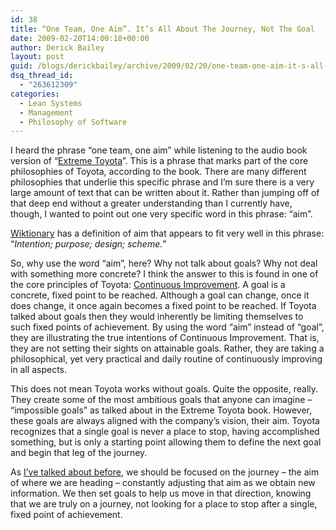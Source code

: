 ```yaml
---
id: 38
title: “One Team, One Aim”. It’s All About The Journey, Not The Goal
date: 2009-02-20T14:00:18+00:00
author: Derick Bailey
layout: post
guid: /blogs/derickbailey/archive/2009/02/20/one-team-one-aim-it-s-all-about-the-journey-not-the-goal.aspx
dsq_thread_id:
  - "263612309"
categories:
  - Lean Systems
  - Management
  - Philosophy of Software
---
```

I heard the phrase “one team, one aim” while listening to the audio book version of “<a href="http://www.audible.com/adbl/site/products/ProductDetail.jsp?productID=BK_GDAN_000153&BV_UseBVCookie=Yes" target="_blank">Extreme Toyota</a>”. This is a phrase that marks part of the core philosophies of Toyota, according to the book. There are many different philosophies that underlie this specific phrase and I’m sure there is a very large amount of text that can be written about it. Rather than jumping off of that deep end without a greater understanding than I currently have, though, I wanted to point out one very specific word in this phrase: “aim”. 

<a href="http://en.wiktionary.org/wiki/aim" target="_blank">Wiktionary</a> has a definition of aim that appears to fit very well in this phrase: “_Intention; purpose; design; scheme._” 

So, why use the word “aim”, here? Why not talk about goals? Why not deal with something more concrete? I think the answer to this is found in one of the core principles of Toyota: <a href="http://en.wikipedia.org/wiki/Kaizen" target="_blank">Continuous Improvement</a>. A goal is a concrete, fixed point to be reached. Although a goal can change, once it does change, it once again becomes a fixed point to be reached. If Toyota talked about goals then they would inherently be limiting themselves to such fixed points of achievement. By using the word “aim” instead of “goal”, they are illustrating the true intentions of Continuous Improvement. That is, they are not setting their sights on attainable goals. Rather, they are taking a philosophical, yet very practical and daily routine of continuously improving in all aspects. 

This does not mean Toyota works without goals. Quite the opposite, really. They create some of the most ambitious goals that anyone can imagine &#8211; “impossible goals” as talked about in the Extreme Toyota book. However, these goals are always aligned with the company’s vision, their aim. Toyota recognizes that a single goal is never a place to stop, having accomplished something, but is only a starting point allowing them to define the next goal and begin that leg of the journey. 

As <a href="http://www.derickbailey.com/2008/05/14/ProcessIsToPrincipleAsEffectIsToCause.aspx" target="_blank">I’ve talked about before</a>, we should be focused on the journey – the aim of where we are heading &#8211; constantly adjusting that aim as we obtain new information. We then set goals to help us move in that direction, knowing that we are truly on a journey, not looking for a place to stop after a single, fixed point of achievement.